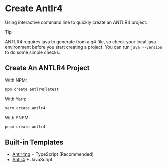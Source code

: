 # Create Antlr4

Using interactive command line to quickly create an ANTLR4 project.

> [!TIP]
> ANTLR4 requires java to generate from a g4 file, so check your local java environment before you start creating a project. You can run `java --version` to do some simple checks.

## Create An ANTLR4 Project

With NPM:

```bash
npm create antlr4@latest
```

With Yarn:

```bash
yarn create antlr4
```

With PNPM:

```bash
pnpm create antlr4
```

## Built-in Templates

- [Antlr4ng](https://github.com/mike-lischke/antlr4ng) + TypeScript (Recommended)
- [Antlr4](https://github.com/antlr/antlr4/blob/dev/doc/javascript-target.md) + JavaScript
